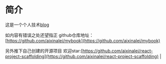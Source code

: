 
 #  简介

这是一个个人技术[blog](https://jiadonglei159.gitbook.io/dljia/) 

 如内容有错误之处还望指正 github仓库地址：[https://github.com/aixinalei/mybook](https://github.com/aixinalei/mybook) 

 另外推下自己创建的开源项目 欢迎star:[https://github.com/aixinalei/react-project-scaffolding](https://github.com/aixinalei/react-project-scaffolding) |